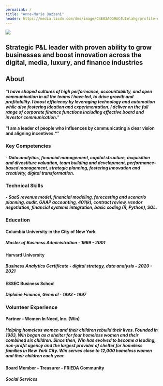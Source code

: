 ```yaml
---
permalink: /
title: "Anne-Marie Bazzani"
header: https://media.licdn.com/dms/image/C4E03AQG9AC4UIelahg/profile-displayphoto-shrink_800_800/0/1606101380562?e=2147483647&v=beta&t=fHi9hHBF54qlpWfANPmD2utvoUHhAubuPkIr6AM_pqM
---
```



![](https://media.licdn.com/dms/image/C4E03AQG9AC4UIelahg/profile-displayphoto-shrink_800_800/0/1606101380562?e=2147483647&v=beta&t=fHi9hHBF54qlpWfANPmD2utvoUHhAubuPkIr6AM_pqM) 

## **Strategic P&L leader with proven ability to grow businesses and boost innovation across the digital, media, luxury, and finance industries**

## About
####  "*I have shaped cultures of high performance, accountability, and open communication in all the teams I have led, to drive growth and profitability. I boost efficiency by leveraging technology and automation while also fostering ideation and experimentation. I deliver on the full range of corporate finance functions including effective board and investor communication.*"

#### "I am a leader of people who influences by communicating a clear vision and aligning incentives.*"

###  **Key Competencies**
#### - *Data analytics, financial management, capital structure, acquisition and divestiture valuation, team building and development, performance-based management, strategic planning, fostering innovation and creativity, digital transformation.*

### **Technical Skills**
#### - *SaaS revenue model, financial modeling, forecasting and scenario planning, audit, GAAP accounting, 401(k), contract review, vendor negotiation, financial systems integration, basic coding (R, Python), SQL.*

### Education


#### **Columbia University in the City of New York**
##### Master of Business Administration - *1999 - 2001*

#### **Harvard University**
##### Business Analytics Certificate -  digital strategy, data analysis - *2020 - 2021*

#### **ESSEC Business School**
##### Diplome Finance, General - *1993 - 1997*

### Volunteer Experience

#### **Partner** - Women In Need, Inc. (Win)
##### *Helping homeless women and their children rebuild their lives.  Founded in 1983, Win began as a shelter for four homeless women and their combined six children. Since then, Win has evolved to become a leading, non-profit agency and the largest provider of shelter for homeless families in New York City. Win serves close to 12,000 homeless women and their children each year.* 

#### **Board Member** - Treasurer - FRIEDA Community
##### *Social Services*
